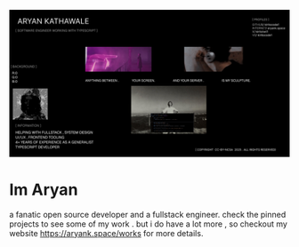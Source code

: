 ![Card](banner.png)


# Im Aryan

a fanatic open source developer and a fullstack engineer. check the pinned projects to see some of my work . but i do have a lot more , so checkout 
my website https://aryank.space/works for more details. 
